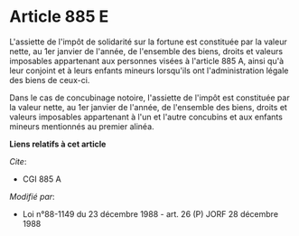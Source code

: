 # Article 885 E

L'assiette de l'impôt de solidarité sur la fortune est constituée par la valeur nette, au 1er janvier de l'année, de
l'ensemble des biens, droits et valeurs imposables appartenant aux personnes visées à l'article 885 A, ainsi qu'à leur
conjoint et à leurs enfants mineurs lorsqu'ils ont l'administration légale des biens de ceux-ci.

Dans le cas de concubinage notoire, l'assiette de l'impôt est constituée par la valeur nette, au 1er janvier de l'année, de
l'ensemble des biens, droits et valeurs imposables appartenant à l'un et l'autre concubins et aux enfants mineurs mentionnés
au premier alinéa.

**Liens relatifs à cet article**

_Cite_:

  - CGI 885 A

_Modifié par_:

  - Loi n°88-1149 du 23 décembre 1988 - art. 26 (P) JORF 28 décembre 1988
